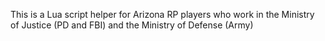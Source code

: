 This is a Lua script helper for Arizona RP players who work in the Ministry of Justice (PD and FBI) and the Ministry of Defense (Army)